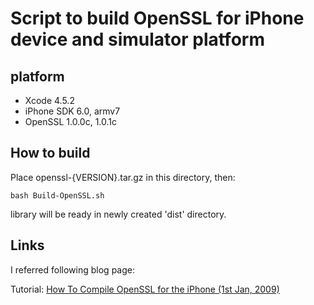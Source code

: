 # Script to build OpenSSL for iPhone device and simulator platform

## platform

- Xcode 4.5.2
- iPhone SDK 6.0, armv7
- OpenSSL 1.0.0c, 1.0.1c


## How to build

Place openssl-{VERSION}.tar.gz in this directory, then:

    bash Build-OpenSSL.sh

library will be ready in newly created 'dist' directory.

## Links

I referred following blog page:

Tutorial: [How To Compile OpenSSL for the iPhone (1st Jan, 2009)](http://www.therareair.com/2009/01/01/tutorial-how-to-compile-openssl-for-the-iphone/)
